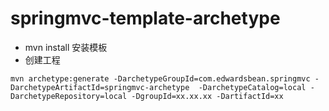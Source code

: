 # springmvc-template-archetype
- mvn install 安装模板
- 创建工程

```
mvn archetype:generate -DarchetypeGroupId=com.edwardsbean.springmvc -DarchetypeArtifactId=springmvc-archetype  -DarchetypeCatalog=local -DarchetypeRepository=local -DgroupId=xx.xx.xx -DartifactId=xx
```
